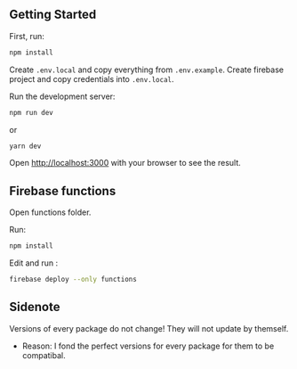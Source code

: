 ## Getting Started

First, run:

```bash
npm install
```

Create `.env.local` and copy everything from `.env.example`.
Create firebase project and copy credentials into `.env.local`.

Run the development server:

```bash
npm run dev
```
or
```bash
yarn dev
```

Open [http://localhost:3000](http://localhost:3000) with your browser to see the result.

## Firebase functions

Open functions folder.

Run:

```bash
npm install
```

Edit and run :

```bash
firebase deploy --only functions
```

## Sidenote
Versions of every package do not change! They will not update by themself.
- Reason: I fond the perfect versions for every package for them to be compatibal.
